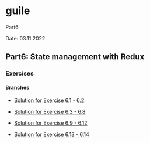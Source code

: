 # guile
Part6

Date: 03.11.2022

## Part6: State management with Redux

### Exercises

#### Branches

- [Solution for Exercise 6.1 - 6.2](https://github.com/aiotrope/guile/tree/6.1/unicafe-redux)

- [Solution for Exercise 6.3 - 6.8](https://github.com/aiotrope/guile/tree/6.3/redux-anecdotes)

- [Solution for Exercise 6.9 - 6.12](https://github.com/aiotrope/guile/tree/6.9/redux-anecdotes)

- [Solution for Exercise 6.13 - 6.14](https://github.com/aiotrope/guile/tree/6.13/redux-anecdotes)